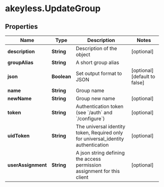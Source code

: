 # akeyless.UpdateGroup

## Properties

Name | Type | Description | Notes
------------ | ------------- | ------------- | -------------
**description** | **String** | Description of the object | [optional] 
**groupAlias** | **String** | A short group alias | 
**json** | **Boolean** | Set output format to JSON | [optional] [default to false]
**name** | **String** | Group name | 
**newName** | **String** | Group new name | [optional] 
**token** | **String** | Authentication token (see &#x60;/auth&#x60; and &#x60;/configure&#x60;) | [optional] 
**uidToken** | **String** | The universal identity token, Required only for universal_identity authentication | [optional] 
**userAssignment** | **String** | A json string defining the access permission assignment for this client | [optional] 


